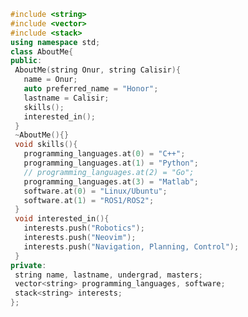  ```cpp
#include <string>
#include <vector>
#include <stack>
using namespace std;
class AboutMe{
public:
  AboutMe(string Onur, string Calisir){
    name = Onur;
    auto preferred_name = "Honor";
    lastname = Calisir;
    skills();
    interested_in();
  }
  ~AboutMe(){}
  void skills(){
    programming_languages.at(0) = "C++";
    programming_languages.at(1) = "Python";
    // programming_languages.at(2) = "Go";
    programming_languages.at(3) = "Matlab";
    software.at(0) = "Linux/Ubuntu";
    software.at(1) = "ROS1/ROS2";
  }
  void interested_in(){
    interests.push("Robotics");
    interests.push("Neovim");
    interests.push("Navigation, Planning, Control");
  }
private:
  string name, lastname, undergrad, masters;
  vector<string> programming_languages, software;
  stack<string> interests;
};
```
<!---
onurcalisir27/onurcalisir27 is a ✨ special ✨ repository because its `README.md` (this file) appears on your GitHub profile.
You can click the Preview link to take a look at your changes.
--->
